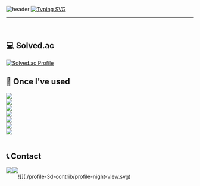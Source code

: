 ![header](https://capsule-render.vercel.app/api?type=waving&color=6994CDEE&text=&animation=twinkling&height=80)
[![Typing SVG](https://readme-typing-svg.demolab.com?font=Alkatra&weight=500&size=45&duration=3500&pause=3&color=6994CDEE&center=false&vCenter=false&multiline=true&repeat=false&width=1000&height=100&lines=Welcome+BBIBBI's+GitHub!👋)](https://git.io/typing-svg)
 
<div align="left">

-------

<br>

## 💻  Solved.ac 
[![Solved.ac Profile](http://mazassumnida.wtf/api/v2/generate_badge?boj=dlstkrPdnjs)](https://solved.ac/dlstkRpdnjs/)

## 🔨  Once I've used 
<div style="display:flex; flex-direction:column; align-items:flex-start;">
    <img src="https://img.shields.io/badge/python-3776AB?style=flat-square&logo=python&logoColor=white"> 
    <img src="https://img.shields.io/badge/Javascript-F7DF1E?style=flat-square&logo=Javascript&logoColor=323330"/>
    <img src="https://img.shields.io/badge/Typescript-3178C6?style=round-square&logo=Typescript&logoColor=white"/>
    <img src="https://img.shields.io/badge/React-61DAFB?style=round-square&logo=React&logoColor=#000000"/>
    <img src="https://img.shields.io/badge/Next.js-000000?style=round-square&logo=Next.js&logoColor=white"/>
    <img src="https://img.shields.io/badge/Styled_components-DB7093?style=round-square&logo=styledcomponents&logoColor=white"/>
    <img src="https://img.shields.io/badge/Tailwind_CSS-06B6D4?style=round-square&logo=tailwindcss&logoColor=white"/>
</div><br>

## 📞  Contact 
<div style="display:flex; flex-direction:row;">
    <a href="mailto:4808antjd@gmail.com">
        <img src="https://img.shields.io/badge/Gmail-EA4335?style=for-the-badge&logo=Gmail&logoColor=white"> 
    </a>
    <a href="https://open.kakao.com/o/se22ieig">
        <img src="https://img.shields.io/badge/KakaoTalk-FFCD00?style=for-the-badge&logoColor=black&logo=KakaoTalk"> 
    </a>
<br>
 ![](./profile-3d-contrib/profile-night-view.svg)
</div><br>
</div>
